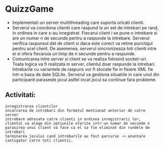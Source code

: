 

# QuizzGame

- Implementati un server multithreading care suporta oricati clienti. 
- Serverul va coordona clientii care raspund la un set de intrebari pe rand, in ordinea in care s-au inregistrat. Fiecarui client i se pune o intrebare si are un numar n de secunde pentru a raspunde la intrebare. Serverul verifica raspunsul dat de client si daca este corect va retine punctajul pentru acel client. De asemenea, serverul sincronizeaza toti clienti intre ei si ofera fiecaruia un timp de n secunde pentru a raspunde. 
- Comunicarea intre server si client se va realiza folosind socket-uri. Toata logica va fi realizata in server, clientul doar raspunde la intrebari. Intrebarile cu variantele de raspuns vor fi stocate fie in fisiere XML fie intr-o baza de date SQLite. Serverul va gestiona situatiile in care unul din participanti paraseste jocul astfel incat jocul sa continue fara probleme.

## Activitati:

    inregistrarea clientilor
    incarcarea de intrebari din formatul mentionat anterior de catre server
    intrebare adresata catre clienti in ordinea inregistrarii lor, clientul va alege din optiunile oferite intr-un numar de secunde n
    parasirea unui client va face ca el sa fie eliminat din rundele de intrebari
    terminarea jocului cand intrebarile au fost parcurse -> anuntare castigator catre toti clientii.
